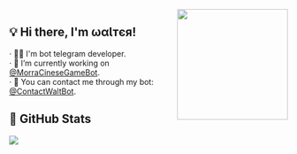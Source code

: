 <a href="https://t.me/therealwalt">
<img align="right" src="https://walt.cf/images/walter-white-github.png" alt="" width="200px">
</a>

## 💡 Hi there, I'm ωαƖᴛєя!
· 👨🏻 I'm bot telegram developer. <br>
· 🔭 I’m currently working on <a href="https://t.me/MorraCineseGameBot">@MorraCineseGameBot</a>. <br>
· 💬 You can contact me through my bot: <a href="https://t.me/ContactWalBot">@ContactWaltBot</a>.

## 💭 GitHub Stats
<a href="https://github.com/therealwalt">
    <img align="center" src="https://github-readme-stats.vercel.app/api?username=therealwalt&show_icons=true&hide_border=true&line_height=27&count_private=true&hide_title=true&bg_color=0d1117&theme=midnight-purple"/>
</a>
